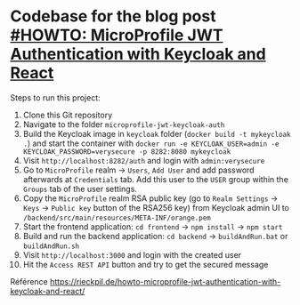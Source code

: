 # Codebase for the blog post [#HOWTO: MicroProfile JWT Authentication with Keycloak and React](https://rieckpil.de/howto-microprofile-jwt-authentication-with-keycloak-and-react/)

Steps to run this project:

1. Clone this Git repository
2. Navigate to the folder `microprofile-jwt-keycloak-auth`
3. Build the Keycloak image in `keycloak` folder (`docker build -t mykeycloak .`) and start the container with `docker run -e KEYCLOAK_USER=admin -e KEYCLOAK_PASSWORD=verysecure -p 8282:8080 mykeycloak`
4. Visit `http://localhost:8282/auth` and login with `admin:verysecure`
5. Go to `MicroProfile` realm -> `Users`, `Add User` and add password afterwards at `Credentials` tab. Add this user to the `USER` group within the `Groups` tab of the user settings.
6. Copy the `MicroProfile` realm RSA public key (go to `Realm Settings` -> `Keys` -> `Public key` button of the RSA256 key) from Keycloak admin UI to `/backend/src/main/resources/META-INF/orange.pem`
7. Start the frontend application: `cd frontend` -> `npm install` -> `npm start`
8. Build and run the backend application: `cd backend` -> `buildAndRun.bat` or `buildAndRun.sh`
9. Visit `http://localhost:3000` and login with the created user
10. Hit the `Access REST API` button and try to get the secured message


Référence https://rieckpil.de/howto-microprofile-jwt-authentication-with-keycloak-and-react/
